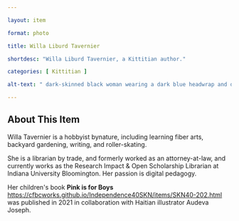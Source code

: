 ```yaml
--- 

layout: item

format: photo 

title: Willa Liburd Tavernier

shortdesc: "Willa Liburd Tavernier, a Kittitian author."

categories: [ Kittitian ] 

alt-text: " dark-skinned black woman wearing a dark blue headwrap and dark blue clothing"

--- 
```


## About This Item 

Willa Tavernier is a hobbyist bynature, including learning fiber arts, backyard gardening, writing, and roller-skating. 

She is a librarian by trade, and formerly worked as an attorney-at-law, and currently works as the Research Impact & Open Scholarship Librarian at Indiana University Bloomington. Her passion is digital pedagogy.

Her children's book **Pink is for Boys** https://cfbcworks.github.io/Independence40SKN/items/SKN40-202.html was published in 2021 in collaboration with Haitian illustrator Audeva Joseph.
